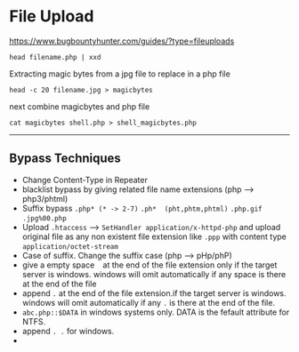 # File Upload


https://www.bugbountyhunter.com/guides/?type=fileuploads

```
head filename.php | xxd
```

Extracting magic bytes from a jpg file to replace in a php file

```
head -c 20 filename.jpg > magicbytes
```

next combine magicbytes and php file

```
cat magicbytes shell.php > shell_magicbytes.php
```

---

## Bypass Techniques

- Change Content-Type in Repeater
- blacklist bypass by giving related file name extensions (php --> php3/phtml)
- Suffix bypass `.php* (* -> 2-7)`  `.ph*  (pht,phtm,phtml)` `.php.gif` `.jpg%00.php`
- Upload `.htaccess` --> `SetHandler application/x-httpd-php` and upload original file as any non existent file extension like `.ppp` with content type `application/octet-stream`
- Case of suffix. Change the suffix case (php --> pHp/phP)
- give a empty space ` ` at the end of the file extension only if the target server is windows. windows will omit automatically if any space is there at the end of the file
- append `.` at the end of the file extension.if the target server is windows. windows will omit automatically if any `.` is there at the end of the file.
- `abc.php::$DATA` in windows systems only. DATA is the fefault attribute for NTFS.
- append `. .`  for windows.
- 